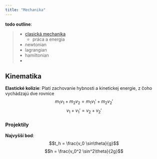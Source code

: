 ```yaml
---
title: "Mechanika"
---
```


**todo outline**:
> - [clasická mechanika](https://en.wikipedia.org/wiki/Classical_mechanics)
> 	- práca a energia
> - newtonian
> - lagrangian
> - hamiltonian
> - 

## Kinematika

**Elastické kolízie**:
Platí zachovanie hybnosti a kinetickej energie, z čoho vychádzajú dve rovnice
$$m_1v_1 + m_2v_2 = m_1v_1' + m_2v_2'$$
$$v_1 + v_1' = v_2 + v_2'$$

### Projektily

**Najvyšší bod**:
$$t_h = \frac{v_0 \sin\theta}{g}$$
$$h = \frac{v_0^2 \sin^2\theta}{2g}$$


